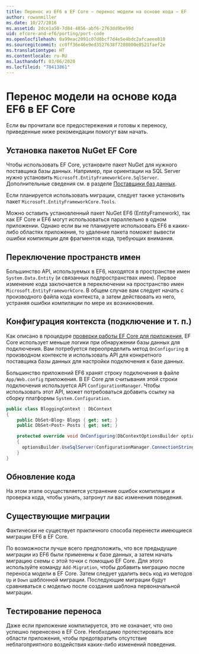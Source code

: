 ```yaml
---
title: Перенос из EF6 в EF Core — перенос модели на основе кода — EF
author: rowanmiller
ms.date: 10/27/2016
ms.assetid: 2dce1a50-7d84-4856-abf6-2763dd9be99d
uid: efcore-and-ef6/porting/port-code
ms.openlocfilehash: 0a99eac2091c07d8bcf7d4e5e4bdc2afcaeee810
ms.sourcegitcommit: cc0ff36e46e9ed3527638f7208000e8521faef2e
ms.translationtype: HT
ms.contentlocale: ru-RU
ms.lasthandoff: 03/06/2020
ms.locfileid: "78413861"
---
```

# <a name="porting-an-ef6-code-based-model-to-ef-core"></a>Перенос модели на основе кода EF6 в EF Core

Если вы прочитали все предостережения и готовы к переносу, приведенные ниже рекомендации помогут вам начать.

## <a name="install-ef-core-nuget-packages"></a>Установка пакетов NuGet EF Core

Чтобы использовать EF Core, установите пакет NuGet для нужного поставщика базы данных. Например, при ориентации на SQL Server нужно установить `Microsoft.EntityFrameworkCore.SqlServer`. Дополнительные сведения см. в разделе [Поставщики баз данных](../../core/providers/index.md).

Если планируется использовать миграции, следует также установить пакет `Microsoft.EntityFrameworkCore.Tools`.

Можно оставить установленный пакет NuGet EF6 (EntityFramework), так как EF Core и EF6 могут использоваться параллельно в одном приложении. Однако если вы не планируете использовать EF6 в каких-либо областях приложения, то удаление пакета поможет вывести ошибки компиляции для фрагментов кода, требующих внимания.

## <a name="swap-namespaces"></a>Переключение пространств имен

Большинство API, используемых в EF6, находятся в пространстве имен `System.Data.Entity` (и связанных подпространствах имен). Первое изменение кода заключается в переключении на пространство имен `Microsoft.EntityFrameworkCore`. В общем случае вам следует начать с производного файла кода контекста, а затем действовать из него, устраняя ошибки компиляции по мере их возникновения.

## <a name="context-configuration-connection-etc"></a>Конфигурация контекста (подключение и т. п.)

Как описано в процедуре [проверки работы EF Core для приложения](ensure-requirements.md), EF Core использует меньше логики при обнаружении базы данных для подключения. Вам потребуется переопределить метод `OnConfiguring` в производном контексте и использовать API для конкретного поставщика базы данных для настройки подключения к базе данных.

Большинство приложений EF6 хранят строку подключения в файле `App/Web.config` приложения. В EF Core для считывания этой строки подключения используется API `ConfigurationManager`. Чтобы использовать этот API, может потребоваться добавить ссылку на сборку платформы `System.Configuration`.

``` csharp
public class BloggingContext : DbContext
{
    public DbSet<Blog> Blogs { get; set; }
    public DbSet<Post> Posts { get; set; }

    protected override void OnConfiguring(DbContextOptionsBuilder optionsBuilder)
    {
      optionsBuilder.UseSqlServer(ConfigurationManager.ConnectionStrings["BloggingDatabase"].ConnectionString);
    }
}
```

## <a name="update-your-code"></a>Обновление кода

На этом этапе осуществляется устранение ошибок компиляции и проверка кода, чтобы узнать, затронут ли вас изменения поведения.

## <a name="existing-migrations"></a>Существующие миграции

Фактически не существует практичного способа перенести имеющиеся миграции EF6 в EF Core.

По возможности лучше всего предположить, что все предыдущие миграции из EF6 были применены к базе данных, а затем начать миграцию схемы с этой точки с помощью EF Core. Для этого используйте команду `Add-Migration`, чтобы добавить миграцию после переноса модели в EF Core. Затем следует удалить весь код из методов `Up` и `Down` шаблонной миграции. Последующие миграции будут сравниваться с моделью после создания шаблона первоначальной миграции.

## <a name="test-the-port"></a>Тестирование переноса

Даже если приложение компилируется, это не означает, что оно успешно перенесено в EF Core. Необходимо протестировать все области приложения, чтобы предотвратить отсутствие неблагоприятного воздействия каких-либо изменений поведения.
